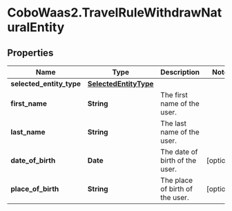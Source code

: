 # CoboWaas2.TravelRuleWithdrawNaturalEntity

## Properties

Name | Type | Description | Notes
------------ | ------------- | ------------- | -------------
**selected_entity_type** | [**SelectedEntityType**](SelectedEntityType.md) |  | 
**first_name** | **String** | The first name of the user. | 
**last_name** | **String** | The last name of the user. | 
**date_of_birth** | **Date** | The date of birth of the user. | [optional] 
**place_of_birth** | **String** | The place of birth of the user. | [optional] 


